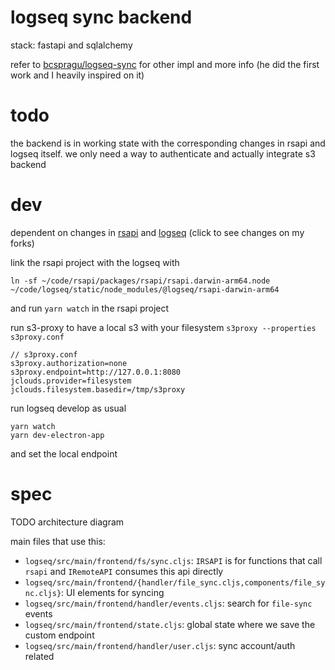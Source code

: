 # logseq sync backend

stack: fastapi and sqlalchemy

refer to [bcspragu/logseq-sync](https://github.com/bcspragu/logseq-sync) for other impl and more info (he did the first work and I heavily inspired on it)

# todo

the backend is in working state with the corresponding changes in rsapi and logseq itself. we only need a way to authenticate and actually integrate s3 backend

# dev

dependent on changes in [rsapi](https://github.com/logseq/rsapi/compare/master...scratchmex:rsapi:master) and [logseq](https://github.com/logseq/logseq/compare/master...scratchmex:logseq:master) (click to see changes on my forks)

link the rsapi project with the logseq with

```
ln -sf ~/code/rsapi/packages/rsapi/rsapi.darwin-arm64.node ~/code/logseq/static/node_modules/@logseq/rsapi-darwin-arm64
```

and run `yarn watch` in the rsapi project

run s3-proxy to have a local s3 with your filesystem `s3proxy --properties s3proxy.conf`

```
// s3proxy.conf
s3proxy.authorization=none
s3proxy.endpoint=http://127.0.0.1:8080
jclouds.provider=filesystem
jclouds.filesystem.basedir=/tmp/s3proxy
```

run logseq develop as usual

```
yarn watch
yarn dev-electron-app
```

and set the local endpoint


# spec

TODO architecture diagram


main files that use this:

- `logseq/src/main/frontend/fs/sync.cljs`: `IRSAPI` is for functions that call `rsapi` and `IRemoteAPI` consumes this api directly
- `logseq/src/main/frontend/{handler/file_sync.cljs,components/file_sync.cljs}`: UI elements for syncing
- `logseq/src/main/frontend/handler/events.cljs`: search for `file-sync` events
- `logseq/src/main/frontend/state.cljs`: global state where we save the custom endpoint
- `logseq/src/main/frontend/handler/user.cljs`: sync account/auth related
